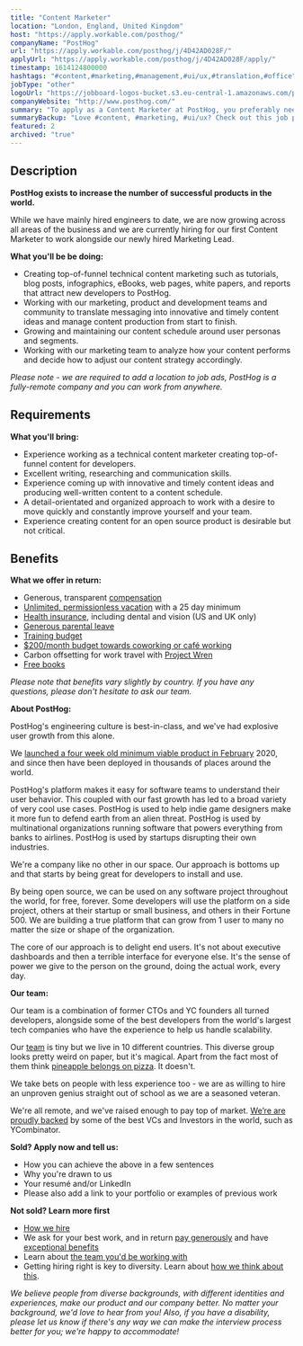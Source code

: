 ```yaml
---
title: "Content Marketer"
location: "London, England, United Kingdom"
host: "https://apply.workable.com/posthog/"
companyName: "PostHog"
url: "https://apply.workable.com/posthog/j/4D42AD028F/"
applyUrl: "https://apply.workable.com/posthog/j/4D42AD028F/apply/"
timestamp: 1614124800000
hashtags: "#content,#marketing,#management,#ui/ux,#translation,#office"
jobType: "other"
logoUrl: "https://jobboard-logos-bucket.s3.eu-central-1.amazonaws.com/posthog"
companyWebsite: "http://www.posthog.com/"
summary: "To apply as a Content Marketer at PostHog, you preferably need to have experience working as a technical content marketer creating top-of-funnel content for developers."
summaryBackup: "Love #content, #marketing, #ui/ux? Check out this job post!"
featured: 2
archived: "true"
---
```


## Description

**PostHog exists to increase the number of successful products in the world.**

While we have mainly hired engineers to date, we are now growing across all areas of the business and we are currently hiring for our first Content Marketer to work alongside our newly hired Marketing Lead.

**What you'll be be doing:**

*   Creating top-of-funnel technical content marketing such as tutorials, blog posts, infographics, eBooks, web pages, white papers, and reports that attract new developers to PostHog.
*   Working with our marketing, product and development teams and community to translate messaging into innovative and timely content ideas and manage content production from start to finish.
*   Growing and maintaining our content schedule around user personas and segments.
*   Working with our marketing team to analyze how your content performs and decide how to adjust our content strategy accordingly.

_Please note - we are required to add a location to job ads, PostHog is a fully-remote company and you can work from anywhere._

## Requirements

**What you'll bring:**

*   Experience working as a technical content marketer creating top-of-funnel content for developers.
*   Excellent writing, researching and communication skills.
*   Experience coming up with innovative and timely content ideas and producing well-written content to a content schedule.
*   A detail-orientated and organized approach to work with a desire to move quickly and constantly improve yourself and your team.
*   Experience creating content for an open source product is desirable but not critical.

## Benefits

**What we offer in return:**

*   Generous, transparent [compensation](https://posthog.com/handbook/people/compensation)
*   [Unlimited, permissionless vacation](https://posthog.com/handbook/people/time-off) with a 25 day minimum
*   [Health insurance](https://posthog.com/careers#benefits), including dental and vision (US and UK only)
*   [Generous parental leave](https://posthog.com/handbook/people/time-off)
*   [Training budget](https://posthog.com/handbook/people/training)
*   [$200/month budget towards coworking or café working](https://posthog.com/handbook/people/spending-money)
*   Carbon offsetting for work travel with [Project Wren](https://www.wren.co/)
*   [Free books](https://posthog.com/handbook/people/training#books)

_Please note that benefits vary slightly by country. If you have any questions, please don't hesitate to ask our team._

**About PostHog:**

[](https://posthog.com/careers/marketer#about-posthog)

PostHog's engineering culture is best-in-class, and we've had explosive user growth from this alone.

We [launched a four week old minimum viable product in February](https://posthog.com/handbook/company/story) 2020, and since then have been deployed in thousands of places around the world.

PostHog's platform makes it easy for software teams to understand their user behavior. This coupled with our fast growth has led to a broad variety of very cool use cases. PostHog is used to help indie game designers make it more fun to defend earth from an alien threat. PostHog is used by multinational organizations running software that powers everything from banks to airlines. PostHog is used by startups disrupting their own industries.

We're a company like no other in our space. Our approach is bottoms up and that starts by being great for developers to install and use.

By being open source, we can be used on any software project throughout the world, for free, forever. Some developers will use the platform on a side project, others at their startup or small business, and others in their Fortune 500. We are building a true platform that can grow from 1 user to many no matter the size or shape of the organization.

The core of our approach is to delight end users. It's not about executive dashboards and then a terrible interface for everyone else. It's the sense of power we give to the person on the ground, doing the actual work, every day.

**Our team:**

[](https://posthog.com/careers/marketer#our-team)

Our team is a combination of former CTOs and YC founders all turned developers, alongside some of the best developers from the world's largest tech companies who have the experience to help us handle scalability.

Our [team](https://posthog.com/handbook/company/team) is tiny but we live in 10 different countries. This diverse group looks pretty weird on paper, but it's magical. Apart from the fact most of them think [pineapple belongs on pizza](https://twitter.com/PostHogHQ/status/1319583079648923648). It doesn't.

We take bets on people with less experience too - we are as willing to hire an unproven genius straight out of school as we are a seasoned veteran.

We're all remote, and we've raised enough to pay top of market. [We’re are proudly backed](https://posthog.com/handbook/strategy/investors) by some of the best VCs and Investors in the world, such as YCombinator.

**Sold? Apply now and tell us:**

*   How you can achieve the above in a few sentences
*   Why you're drawn to us
*   Your resumé and/or LinkedIn
*   Please also add a link to your portfolio or examples of previous work

[](https://posthog.com/careers/marketer#not-sold-learn-more-first)

**Not sold? Learn more first**

*   [How we hire](https://posthog.com/careers#the-process)
*   We ask for your best work, and in return [pay generously](https://posthog.com/handbook/people/compensation) and have [exceptional benefits](https://posthog.com/careers/#benefits)
*   Learn about [the team you'd be working with](https://posthog.com/handbook/company/team)
*   Getting hiring right is key to diversity. Learn about [how we think about this](https://posthog.com/handbook/company/diversity).

_We believe people from diverse backgrounds, with different identities and experiences, make our product and our company better. No matter your background, we'd love to hear from you! Also, if you have a disability, please let us know if there's any way we can make the interview process better for you; we're happy to accommodate!_
